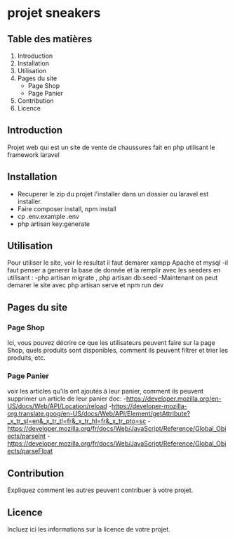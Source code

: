 # projet sneakers

## Table des matières
1. Introduction
2. Installation
3. Utilisation
4. Pages du site
    - Page Shop
    - Page Panier
5. Contribution
6. Licence

## Introduction

Projet web qui est un site de vente de chaussures fait en php utilisant le framework laravel

## Installation

- Recuperer le zip du projet l'installer dans un dossier ou laravel est installer.
- Faire composer install, npm install
- cp .env.example .env
- php artisan key:generate


## Utilisation

Pour utiliser le site, voir le resultat il faut demarer xampp Apache et mysql
-il faut penser a generer la base de donnée et la remplir avec les seeders en utilisant :
-php artisan migrate , php artisan db:seed
-Maintenant on peut demarer le site avec php artisan serve et npm run dev
  

## Pages du site

### Page Shop

Ici, vous pouvez décrire ce que les utilisateurs peuvent faire sur la page Shop, quels produits sont disponibles, comment ils peuvent filtrer et trier les produits, etc.

### Page Panier

voir les articles qu'ils ont ajoutés à leur panier, comment ils peuvent supprimer un article de leur panier
doc: 
-https://developer.mozilla.org/en-US/docs/Web/API/Location/reload
-https://developer-mozilla-org.translate.goog/en-US/docs/Web/API/Element/getAttribute?_x_tr_sl=en&_x_tr_tl=fr&_x_tr_hl=fr&_x_tr_pto=sc
-https://developer.mozilla.org/fr/docs/Web/JavaScript/Reference/Global_Objects/parseInt
-https://developer.mozilla.org/fr/docs/Web/JavaScript/Reference/Global_Objects/parseFloat

## Contribution

Expliquez comment les autres peuvent contribuer à votre projet.

## Licence

Incluez ici les informations sur la licence de votre projet.
